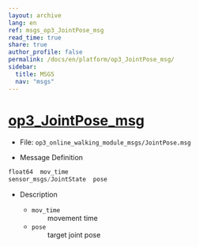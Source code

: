 ```yaml
---
layout: archive
lang: en
ref: msgs_op3_JointPose_msg
read_time: true
share: true
author_profile: false
permalink: /docs/en/platform/op3_JointPose_msg/
sidebar:
  title: MSGS
  nav: "msgs"
---
```


# [op3_JointPose_msg](#op3-jointpose-msg)

- File: `op3_online_walking_module_msgs/JointPose.msg`

- Message Definition
 ```c
 float64  mov_time
 sensor_msgs/JointState  pose
 ```

- Description

    * `mov_time`   
&emsp;&emsp; movement time      
    * `pose`    
&emsp;&emsp; target joint pose   
